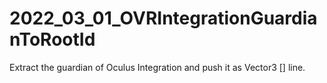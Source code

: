 # 2022_03_01_OVRIntegrationGuardianToRootId
Extract the guardian of Oculus Integration and push it as Vector3 [] line.

